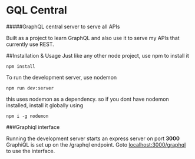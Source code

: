 # GQL Central
#####GraphQL central server to serve all APIs

Built as a project to learn GraphQL and also use it to serve my APIs that currently use REST.


##Installation & Usage
Just like any other node project, use npm to install it

    npm install
    
To run the development server, use nodemon

    npm run dev:server
    
this uses nodemon as a dependency. so if you dont have nodemon installed, install it globally using

    npm i -g nodemon
    
###Graphiql interface

Running the development server starts an express server on port __3000__
GraphiQL is set up on the /graphql endpoint.
Goto [localhost:3000/graphql](http://localhost:3000/graphql/) to use the interface.

